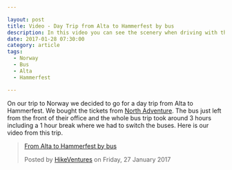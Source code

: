 ```yaml
---

layout: post
title: Video - Day Trip from Alta to Hammerfest by bus
description: In this video you can see the scenery when driving with the bus from Alta to Hammerfest in Norway
date: 2017-01-28 07:30:00
category: article
tags:
  - Norway
  - Bus
  - Alta
  - Hammerfest

---
```

On our trip to Norway we decided to go for a day trip from Alta to Hammerfest. We bought the tickets from <a href="http://www.northadventure.no">North Adventure</a>. The bus just left from the front of their office and the whole bus trip took around 3 hours including a 1 hour break where we had to switch the buses. Here is our  video from this trip.

<div class="fb-video" data-href="https://www.facebook.com/HikeVentures/videos/966230156810108/" data-width="500" data-show-text="false"><blockquote cite="https://www.facebook.com/HikeVentures/videos/966230156810108/" class="fb-xfbml-parse-ignore"><a href="https://www.facebook.com/HikeVentures/videos/966230156810108/">From Alta to Hammerfest by bus</a><p></p>Posted by <a href="https://www.facebook.com/HikeVentures/">HikeVentures</a> on Friday, 27 January 2017</blockquote></div>
<br>
